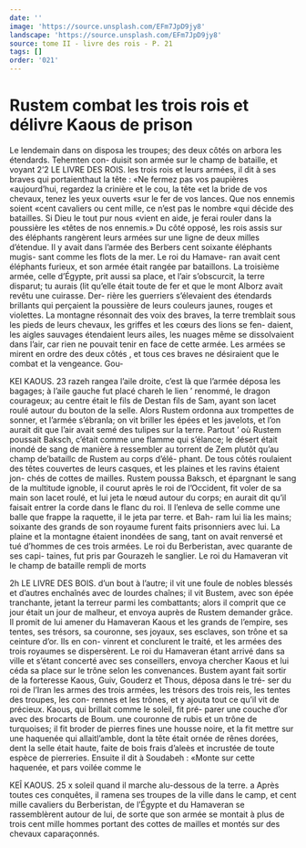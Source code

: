 ```yaml
---
date: ''
image: 'https://source.unsplash.com/EFm7JpD9jy8'
landscape: 'https://source.unsplash.com/EFm7JpD9jy8'
source: tome II - livre des rois - P. 21
tags: []
order: '021'
---
```


# Rustem combat les trois rois et délivre Kaous de prison

Le lendemain dans on disposa les troupes; des deux côtés on arbora les étendards. Tehemten con-
duisit son armée sur le champ de bataille, et voyant
2’2 LE LIVRE DES ROIS.
les trois rois et leurs armées, il dit à ses braves qui portaienthaut la tête : «Ne fermez pas vos paupières «aujourd’hui, regardez la crinière et le cou, la tête
«et la bride de vos chevaux, tenez les yeux ouverts «sur le fer de vos lances. Que nos ennemis soient «cent cavaliers ou cent mille, ce n’est pas le nombre
«qui décide des batailles. Si Dieu le tout pur nous «vient en aide, je ferai rouler dans la poussière les «têtes de nos ennemis.» Du côté opposé, les rois
assis sur des éléphants rangèrent leurs armées sur
une ligne de deux milles d’étendue. Il y avait dans l’armée des Berbers cent soixante éléphants mugis-
sant comme les flots de la mer. Le roi du Hamave- ran avait cent éléphants furieux, et son armée était
rangée par bataillons. La troisième armée, celle
d’Égypte, prit aussi sa place, et l’air s’obscurcit, la
terre disparut; tu aurais (lit qu’elle était toute de fer
et que le mont Alborz avait revêtu une cuirasse. Der- rière les guerriers s’élevaient des étendards brillants
qui perçaient la poussière de leurs couleurs jaunes, rouges et violettes. La montagne résonnait des voix
des braves, la terre tremblait sous les pieds de leurs chevaux, les griffes et les cœurs des lions se fen- daient, les aigles sauvages étendaient leurs ailes, les nuages même se dissolvaient dans l’air, car rien
ne pouvait tenir en face de cette armée. Les armées se mirent en ordre des deux côtés , et tous ces braves ne désiraient que le combat et la vengeance. Gou-

KEI KAOUS. 23 razeh rangea l’aile droite, c’est là que l’armée déposa
les bagages; à l’aile gauche fut placé chareh le lien ’ renommé, le dragon courageux; au centre était le
fils de Destan fils de Sam, ayant son lacet roulé autour du bouton de la selle. Alors Rustem ordonna aux trompettes de sonner, et l’armée s’ébranla; on
vit briller les épées et les javelots, et l’on aurait dit
que l’air avait semé des tulipes sur la terre. Partout ’ où Rustem poussait Baksch, c’était comme une flamme qui s’élance; le désert était inondé de sang
de manière à ressembler au torrent de Zem plutôt qu’au champ de’bataillc de Rustem au corps d’élé-
phant. De tous côtés roulaient des têtes couvertes de leurs casques, et les plaines et les ravins étaient jon- chés de cottes de mailles. Rustem poussa Baksch,
et épargnant le sang de la multitude ignoble, il courut après le roi de l’Occident, fit voler de sa main son lacet roulé, et lui jeta le nœud autour du corps; en aurait dit qu’il faisait entrer la corde dans
le flanc du roi. Il l’enleva de selle comme une balle que frappe la raquette, il le jeta par terre. et Bah- ram lui lia les mains; soixante des grands de son royaume furent faits prisonniers avec lui. La plaine et la montagne étaient inondées de sang, tant on
avait renversé et tué d’hommes de ces trois armées.
Le roi du Berberistan, avec quarante de ses capi- taines, fut pris par Gourazeh le sanglier. Le roi du Hamaveran vit le champ de bataille rempli de morts

2h LE LIVRE DES BOIS.
d’un bout à l’autre; il vit une foule de nobles blessés
et d’autres enchaînés avec de lourdes chaînes; il
vit Bustem, avec son épée tranchante, jetant la
terreur parmi les combattants; alors il comprit que
ce jour était un jour de malheur, et envoya auprès de
Rustem demander grâce. Il promit de lui amener du
Hamaveran Kaous et les grands de l’empire, ses
tentes, ses trésors, sa couronne, ses joyaux, ses esclaves, son trône et sa ceinture d’or. Ils en con-
vinrent et conclurent le traité, et les armées des trois royaumes se dispersèrent.
Le roi du Hamaveran étant arrivé dans sa ville et s’étant concerté avec ses conseillers, envoya chercher
Kaous et lui céda sa place sur le trône selon les convenances. Bustem ayant fait sortir de la forteresse Kaous, Guiv, Gouderz et Thous, déposa dans le tré-
ser du roi de l’Iran les armes des trois armées, les trésors des trois reis, les tentes des troupes, les con- rennes et les trônes, et y ajouta tout ce qu’il vit de précieux. Kaous, qui brillait comme le soleil, fit pré- parer une couche d’or avec des brocarts de Boum. une couronne de rubis et un trône de turquoises; il fit broder de pierres fines une housse noire, et la fit mettre sur une haquenée qui allaitl’amble, dont
la tête était ornée de rênes dorées, dent la selle était
haute, faite de bois frais d’aleès et incrustée de toute espèce de pierreries. Ensuite il dit à Soudabeh : «Monte sur cette haquenée, et pars voilée comme le

KEÎ KAOUS. 25
x soleil quand il marche alu-dessous de la terre. a Après
toutes ces conquêtes, il ramena ses troupes de la ville dans le camp, et cent mille cavaliers du Berberistan, de l’Égypte et du Hamaveran se rassemblèrent autour
de lui, de sorte que son armée se montait à plus de trois cent mille hommes portant des cottes de mailles et montés sur des chevaux caparaçonnés.
